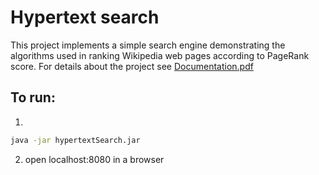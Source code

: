 # Hypertext search 

This project implements a simple search engine demonstrating the algorithms used in ranking Wikipedia web pages according to PageRank score. For details about the project see [Documentation.pdf](https://github.com/kosorpet/hypertext-search/blob/master/Doumentation.pdf)

## To run:
1.
```bash
java -jar hypertextSearch.jar
```
2. open localhost:8080 in a browser


